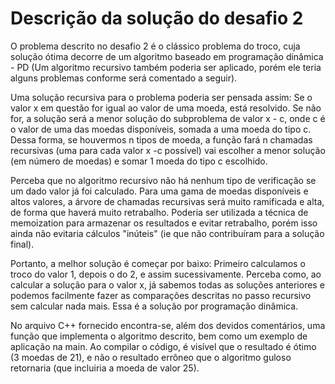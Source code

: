 # Descrição da solução do desafio 2
O problema descrito no desafio 2 é o clássico problema do troco, cuja solução ótima decorre de um algoritmo baseado em programação dinâmica - PD (Um algoritmo recursivo também poderia ser aplicado, porém ele teria alguns problemas conforme será comentado a seguir). 

Uma solução recursiva para o problema poderia ser pensada assim: Se o valor x em questão for igual ao valor de uma moeda, está resolvido. Se não for, a solução será a menor solução do subproblema de valor x - c, onde c é o valor de uma das moedas disponíveis, somada a uma moeda do tipo c. Dessa forma, se houvermos n tipos de moeda, a função fará n chamadas recursivas (uma para cada valor x -c possível) vai escolher a menor solução (em número de moedas) e somar 1 moeda do tipo c escolhido.

Perceba que no algoritmo recursivo não há nenhum tipo de verificação se um dado valor já foi calculado. Para uma gama de moedas disponíveis e altos valores, a árvore de chamadas recursivas será muito ramificada e alta, de forma que haverá muito retrabalho. Poderia ser utilizada a técnica de memoization para armazenar os resultados e evitar retrabalho, porém isso ainda não evitaria cálculos "inúteis" (ie que não contribuíram para a solução final).

Portanto, a melhor solução é começar por baixo: Primeiro calculamos o troco do valor 1, depois o do 2, e assim sucessivamente. Perceba como, ao calcular a solução para o valor x, já sabemos todas as soluções anteriores e podemos facilmente fazer as comparações descritas no passo recursivo sem calcular nada mais. Essa é a solução por programação dinâmica.

No arquivo C++ fornecido encontra-se, além dos devidos comentários, uma função que implementa o algoritmo descrito, bem como um exemplo de aplicação na main. Ao compilar o código, é visível que o resultado é ótimo (3 moedas de 21), e não o resultado errôneo que o algoritmo guloso retornaria (que incluiria a moeda de valor 25). 
